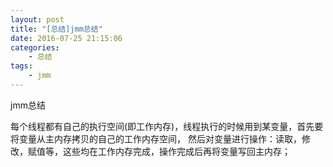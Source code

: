 ```yaml
---
layout: post
title: "[总结]jmm总结"
date: 2016-07-25 21:15:06 
categories: 
    - 总结
tags:
    - jmm
---
```


jmm总结

<!--more-->

每个线程都有自己的执行空间(即工作内存)，线程执行的时候用到某变量，首先要将变量从主内存拷贝的自己的工作内存空间，
然后对变量进行操作：读取，修改，赋值等，这些均在工作内存完成，操作完成后再将变量写回主内存；